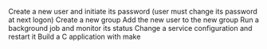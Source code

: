 Create a new user and initiate its password (user must change its password at next logon)
Create a new group
Add the new user to the new group
Run a background job and monitor its status
Change a service configuration and restart it
Build a C application with make